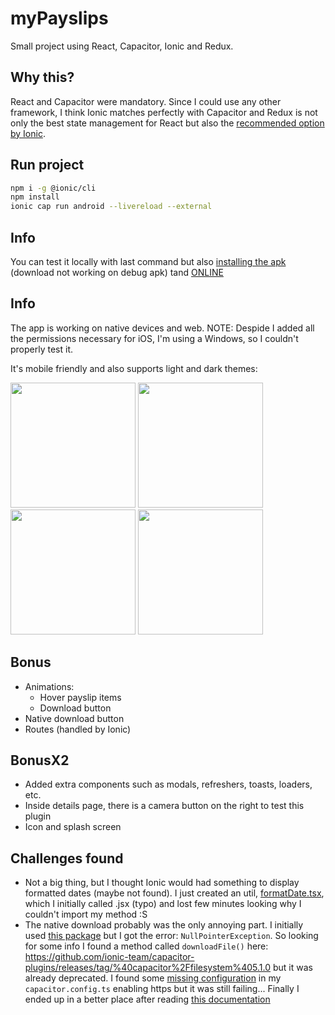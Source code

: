 # myPayslips

Small project using React, Capacitor, Ionic and Redux.

## Why this?

React and Capacitor were mandatory. Since I could use any other framework, I think Ionic matches perfectly with Capacitor and Redux is not only the best state management for React but also the [recommended option by Ionic](https://ionic.io/enterprise-guide/state-management).

## Run project

```bash
npm i -g @ionic/cli
npm install
ionic cap run android --livereload --external
```

## Info

You can test it locally with last command but also [installing the apk](https://github.com/erperejildo/myPayslips/blob/main/app-debug.apk) (download not working on debug apk) tand [ONLINE](https://main--mypayslips.netlify.app/payslips/9)

## Info

The app is working on native devices and web.
NOTE: Despide I added all the permissions necessary for iOS, I'm using a Windows, so I couldn't properly test it.

It's mobile friendly and also supports light and dark themes:

<img src="https://github.com/erperejildo/myPayslips/assets/5629919/feef1613-4535-48a6-aac6-ca4c26e9241a" width="200">
<img src="https://github.com/erperejildo/myPayslips/assets/5629919/0b01e833-3e93-484c-afe1-4ae081f8a9cd" width="200">
<img src="https://github.com/erperejildo/myPayslips/assets/5629919/5867206f-621b-453a-9133-d12ad09b6151" width="200">
<img src="https://github.com/erperejildo/myPayslips/assets/5629919/86e2264c-cca6-4ebe-8f50-ee39eb0d26f1" width="200">

## Bonus

- Animations:
  - Hover payslip items
  - Download button
- Native download button
- Routes (handled by Ionic)

## BonusX2

- Added extra components such as modals, refreshers, toasts, loaders, etc.
- Inside details page, there is a camera button on the right to test this plugin
- Icon and splash screen

## Challenges found

- Not a big thing, but I thought Ionic would had something to display formatted dates (maybe not found). I just created an util, [formatDate.tsx](https://github.com/erperejildo/myPayslips/blob/main/src/utils/formatDate.tsx), which I initially called .jsx (typo) and lost few minutes looking why I couldn't import my method :S
- The native download probably was the only annoying part. I initially used [this package](https://www.npmjs.com/package/@capacitor-community/http) but I got the error: `NullPointerException`. So looking for some info I found a method called `downloadFile()` here:
  https://github.com/ionic-team/capacitor-plugins/releases/tag/%40capacitor%2Ffilesystem%405.1.0 but it was already deprecated.
  I found some [missing configuration](https://capacitorjs.com/docs/apis/http?__hstc=57877749.b33e4a3d8e494b486c96c82c5df0ca71.1716974113056.1718786115786.1718793579625.3&__hssc=57877749.4.1718793579625&__hsfp=1384645326&_gl=1*18an2ac*_gcl_au*NDg3NDE4MDk3LjE3MTY5NzM5NzQ.*_ga*MTQ3NDczODk0LjE3MTY5NzM5NzU) in my `capacitor.config.ts` enabling https but it was still failing... Finally I ended up in a better place after reading [this documentation](https://ionicframework.com/docs/react/your-first-app/saving-photos)
